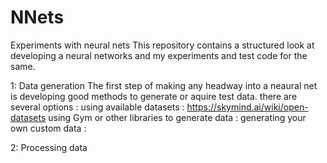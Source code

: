 # NNets
Experiments with neural nets
This repository contains a structured look at developing a neural networks and my experiments and test code for the same.

1: Data generation
The first step of making any headway into a neaural net is developing good methods to generate or aquire test data.
there are several options :
  using available datasets : https://skymind.ai/wiki/open-datasets
  using Gym or other libraries to generate data :
  generating your own custom data :
  
2: Processing data

